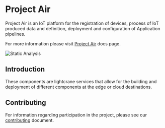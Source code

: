 # Project Air

Project Air is an IoT platform for the registration of devices, process of IoT produced data and definition, deployment and configuration of Application pipelines.

For more information please visit [Project Air](https://tibcosoftware.github.io/labs-air/) docs page.

![Static Analysis](https://github.com/TIBCOSoftware/labs-lightcrane-services/workflows/Static%20Analysis/badge.svg)

## Introduction

These components are lightcrane services that allow for the building and deployment of different components at the edge or cloud destinations.

## Contributing

For information regarding participation in the project, please see our
[contributing](https://github.com/TIBCOSoftware/labs-air/CONTRIBUTING.md)
document.
